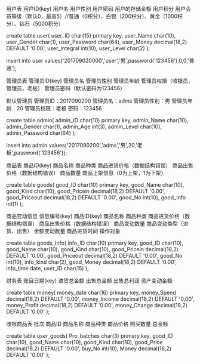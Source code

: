 用户表
	用户ID(key)
	用户名
	用户性别
	用户密码
	用户的存储金额
	用户积分
	用户会员等级（默认0，最高5）//普通（0积分）、白银（200积分）、黄金（1000积分）、钻石（5000积分）
	
create table user(
user_ID char(15) primary key,
user_Name char(10),
user_Gender char(1),
user_Password char(64),
user_Money decimal(18,2) DEFAULT '0.00',
user_Integral int(10),
user_Level char(2)
);

insert into user values('201709020000','user','男',password('123456'),0,0,'普通');

管理员表
	管理员ID(key)
	管理员名
	管理员性别
	管理员年龄
	管理员权限（收银员，管理员，老板）
	管理员密码（默认密码为123456）
	
默认管理员
	管理员ID：2017090200
	管理员名：adms
	管理员性别：男
	管理员年龄：20
	管理员权限：老板
	密码：123456
	
create table admin(
admin_ID char(10) primary key,
admin_Name char(10),
admin_Gender char(1),
admin_Age int(3),
admin_Level char(10),
admin_Password char(64)
);

insert into admin values('2017090200','adms','男',20,'老板',password('123456'));

商品表
	商品ID(key)
	商品名称
	商品种类
	商品进货价格（数据结构错误）
	商品出售价格（数据结构错误）
	商品数量
	商品上架信息（0为上架，1为下架）
	
create table goods(
good_ID char(10) primary key,
good_Name char(10),
good_Kind char(10),
good_Pricein decimal(18,2) DEFAULT '0.00',
good_Priceout decimal(18,2) DEFAULT '0.00',
good_No int(10),
good_Info int(1)
);

商品变动信息
	信息编号(key)
	商品ID(key)
	商品名称
	商品种类
	商品进货价格（数据结构错误）
	商品出售价格（数据结构错误）
	商品变动数量
	商品变动类型（进货、出售）
	金额变动数量
	商品进货时间
	操作对象
	
create table goods_Info(
info_ID char(10) primary key,
good_ID char(10),
good_Name char(10),
good_Kind char(10),
good_Pricein decimal(18,2) DEFAULT '0.00',
good_Priceout decimal(18,2) DEFAULT '0.00',
good_No int(10),
info_kind char(2),
good_Money decimal(18,2) DEFAULT '0.00',
info_time date,
user_ID char(15)
);

财务表
	账目日期(key)
	进货总金额
	出售总金额
	出售总利润
	资产变动金额
	
create table money(
money_date char(16) primary key,
money_Spend decimal(18,2) DEFAULT '0.00',
money_Income decimal(18,2) DEFAULT '0.00',
money_Profit decimal(18,2) DEFAULT '0.00',
money_Change decimal(18,2) DEFAULT '0.00'
);

收银商品表
	批次
	商品ID
	商品名称
	商品种类
	商品价格
	购买数量
	总金额
	
create table user_goods( 
Pro_batches char(3) primary key,
good_ID char(10),
good_Name char(10),
good_Kind char(10),
good_Price decimal(18,2) DEFAULT '0.00',
buy_No int(10),
Money decimal(18,2) DEFAULT '0.00'
);